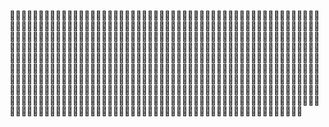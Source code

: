                                                                                                                                                                                                                                                                                                                                                                                                                                                                                                                                                           